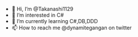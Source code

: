 - 👋 Hi, I’m @Takanashi1129
- 👀 I’m interested in C#
- 🌱 I’m currently learning C#,DB,DDD
- 📫 How to reach me @dynamitegangan on twitter

<!---
Takanashi1129/Takanashi1129 is a ✨ special ✨ repository because its `README.md` (this file) appears on your GitHub profile.
You can click the Preview link to take a look at your changes.
--->
